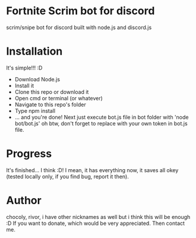 # Fortnite Scrim bot for discord
scrim/snipe bot for discord built with node.js and discord.js

# Installation
It's simple!!! :D
- Download Node.js
- Install it
- Clone this repo or download it
- Open cmd or terminal (or whatever)
- Navigate to this repo's folder
- Type npm install
- ... and you're done! Next just execute bot.js file in bot folder with 'node bot/bot.js' oh btw, don't forget to replace with your own token in bot.js file.

# Progress
It's finished... I think :D! I mean, it has everything now, it saves all okey (tested locally only, if you find bug, report it then).

# Author
chocoly, rivor, i have other nicknames as well but i think this will be enough :D
If you want to donate, which would be very appreciated. Then contact me.
